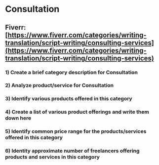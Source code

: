 # Consultation
## Fiverr: [https://www.fiverr.com/categories/writing-translation/script-writing/consulting-services](https://www.fiverr.com/categories/writing-translation/script-writing/consulting-services)
### 1) Create a brief category description for Consultation
### 2) Analyze product/service for Consultation
### 3) Identify various products offered in this category
### 4) Create a list of various product offerings and write them down here
### 5) Identify common price range for the products/services offered in this category
### 6) Identity approximate number of freelancers offering products and services in this category
